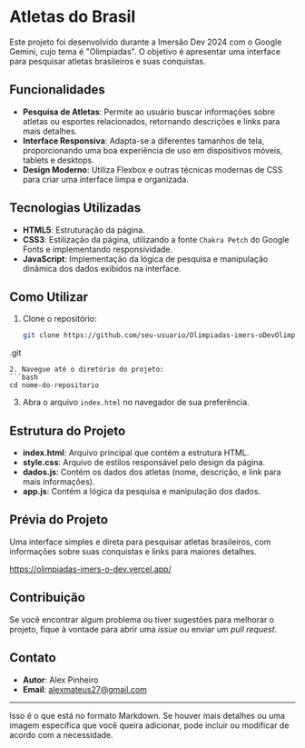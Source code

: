 # Atletas do Brasil

Este projeto foi desenvolvido durante a Imersão Dev 2024 com o Google Gemini, cujo tema é "Olimpíadas". O objetivo é apresentar uma interface para pesquisar atletas brasileiros e suas conquistas.

## Funcionalidades

- **Pesquisa de Atletas**: Permite ao usuário buscar informações sobre atletas ou esportes relacionados, retornando descrições e links para mais detalhes.
- **Interface Responsiva**: Adapta-se a diferentes tamanhos de tela, proporcionando uma boa experiência de uso em dispositivos móveis, tablets e desktops.
- **Design Moderno**: Utiliza Flexbox e outras técnicas modernas de CSS para criar uma interface limpa e organizada.

## Tecnologias Utilizadas

- **HTML5**: Estruturação da página.
- **CSS3**: Estilização da página, utilizando a fonte `Chakra Petch` do Google Fonts e implementando responsividade.
- **JavaScript**: Implementação da lógica de pesquisa e manipulação dinâmica dos dados exibidos na interface.

## Como Utilizar

1. Clone o repositório:
   ```bash
   git clone https://github.com/seu-usuario/Olimpiadas-imers-oDevOlimpiadas-imers-oDev
.git
   ```
2. Navegue até o diretório do projeto:
   ```bash
   cd nome-do-repositorio
   ```
3. Abra o arquivo `index.html` no navegador de sua preferência.

## Estrutura do Projeto

- **index.html**: Arquivo principal que contém a estrutura HTML.
- **style.css**: Arquivo de estilos responsável pelo design da página.
- **dados.js**: Contém os dados dos atletas (nome, descrição, e link para mais informações).
- **app.js**: Contém a lógica da pesquisa e manipulação dos dados.

## Prévia do Projeto

Uma interface simples e direta para pesquisar atletas brasileiros, com informações sobre suas conquistas e links para maiores detalhes.

https://olimpiadas-imers-o-dev.vercel.app/

## Contribuição

Se você encontrar algum problema ou tiver sugestões para melhorar o projeto, fique à vontade para abrir uma _issue_ ou enviar um _pull request_.

## Contato

- **Autor**: Alex Pinheiro
- **Email**: alexmateus27@gmail.com

---

Isso é o que está no formato Markdown. Se houver mais detalhes ou uma imagem específica que você queira adicionar, pode incluir ou modificar de acordo com a necessidade.
